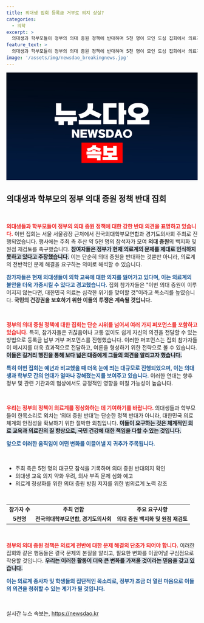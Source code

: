 ```yaml
---
title: 의대생 집회 등록금 거부로 의지 상실?
categories:
  - 의학
excerpt: >
  의대생과 학부모들이 정부의 의대 증원 정책에 반대하며 5천 명이 모인 도심 집회에서 의료계의 위기를 경고했습니다. 국민 건강권을 위해 싸우겠다는 이들의 외침, 그 뒷이야기는? 클릭해서 확인하세요!
feature_text: >
  의대생과 학부모들이 정부의 의대 증원 정책에 반대하며 5천 명이 모인 도심 집회에서 의료계의 위기를 경고했습니다. 국민 건강권을 위해 싸우겠다는 이들의 외침, 그 뒷이야기는? 클릭해서 확인하세요!
image: '/assets/img/newsdao_breakingnews.jpg'
---
```


<p><img src="/assets/img/newsdao_breakingnews.jpg" alt="koreaapp 속보" /></p>

<h2 data-ke-size="size26">의대생과 학부모의 정부 의대 증원 정책 반대 집회</h2>

<p data-ke-size="size16">&nbsp;</p> 

<p><b><span style="color: #ee2323;">의대생들과 학부모들이 정부의 의대 증원 정책에 대한 강한 반대 의견을 표명하고 있습니다.</span></b> 이번 집회는 서울 서울광장 근처에서 전국의대학부모연합과 경기도의사회 주최로 진행되었습니다. 행사에는 주최 측 추산 약 5천 명의 참석자가 모여 <b>의대 증원</b>의 백지화 및 원점 재검토를 촉구했습니다. <b><span style="background-color: #21538527;">참여자들은 정부가 현재 의료계의 문제를 제대로 인식하지 못하고 있다고 주장했습니다.</span></b> 이는 단순히 의대 증원을 반대하는 것뿐만 아니라, 의료계의 전반적인 문제 해결을 요구하는 의미로 해석할 수 있습니다.</p>

<p><b><span style="color: #1a5490;">참가자들은 현재 의대생들이 의학 교육에 대한 의지를 잃어가고 있다며, 이는 의료계의 불안을 더욱 가중시킬 수 있다고 경고했습니다.</span></b> 집회 참가자들은 "이번 의대 증원이 이루어지지 않는다면, 대한민국 의료는 심각한 위기를 맞이할 것"이라고 목소리를 높였습니다. <b>국민의 건강권을 보호하기 위한 이들의 투쟁은 계속될 것입니다.</b></p>

<p data-ke-size="size16">&nbsp;</p>

<p><b><span style="color: #ee2323;">정부의 의대 증원 정책에 대한 집회는 단순 시위를 넘어서 여러 가지 퍼포먼스를 포함하고 있습니다.</span></b> 특히, 참가자들은 귀찮음이나 고통 없이도 쉽게 자신의 의견을 전달할 수 있는 방법으로 등록금 납부 거부 퍼포먼스를 진행했습니다. 이러한 퍼포먼스는 집회 참가자들이 메시지를 더욱 효과적으로 전달하고, 여론을 형성하기 위한 전략으로 볼 수 있습니다. <b><span style="background-color: #21538527;">이들은 길거리 행진을 통해 보다 넓은 대중에게 그들의 의견을 알리고자 했습니다.</span></b></p>

<p><b><span style="color: #1a5490;">특히 이번 집회는 예년과 비교했을 때 더욱 눈에 띄는 대규모로 진행되었으며, 이는 의대생과 학부모 간의 연대가 얼마나 강해졌는지를 보여주고 있습니다.</span></b> 이러한 연대는 향후 정부 및 관련 기관과의 협상에서도 긍정적인 영향을 미칠 가능성이 높습니다.</p>

<p data-ke-size="size16">&nbsp;</p>

<p><b><span style="color: #ee2323;">우리는 정부의 정책이 의료계를 정상화하는 데 기여하기를 바랍니다. </span></b> 의대생들과 학부모들이 한목소리로 외치는 ‘의대 증원 반대’는 단순한 정책 반대가 아니라, 대한민국 의료 체계의 안정성을 확보하기 위한 절박한 외침입니다. <b><span style="background-color: #21538527;">이들이 요구하는 것은 체계적인 의료 교육과 의료진의 질 향상으로, 국민 건강에 대한 책임을 다할 수 있는 것입니다.</span></b> </p>

<p><b><span style="color: #1a5490;">앞으로 이러한 움직임이 어떤 변화를 이끌어낼 지 귀추가 주목됩니다.</span></b> </p>

<p data-ke-size="size16">&nbsp;</p>

<ul>
  <li>주최 측은 5천 명의 대규모 참석을 기록하며 의대 증원 반대의지 확인</li>
  <li>의대생 교육 의지 약화 우려, 의사 부족 문제 심화 예고</li>
  <li>의료계 정상화를 위한 의대 증원 방침 저지를 위한 범의료계 노력 강조</li>
</ul>

<p data-ke-size="size16">&nbsp;</p>

<table>
  <tr>
    <td style="text-align: center; height: 17px;"><b>참가자 수</b></td>
    <td style="text-align: center; height: 17px;"><b>주최 연합</b></td>
    <td style="text-align: center; height: 17px;"><b>주요 요구사항</b></td>
  </tr>
  <tr>
    <td style="text-align: center; height: 17px;"><b>5천명</b></td>
    <td style="text-align: center; height: 17px;"><b>전국의대학부모연합, 경기도의사회</b></td>
    <td style="text-align: center; height: 17px;"><b>의대 증원 백지화 및 원점 재검토</b></td>
  </tr>
</table>

<p data-ke-size="size16">&nbsp;</p>

<p><b><span style="color: #ee2323;">정부의 의대 증원 정책은 의료계 전반에 대한 문제 해결의 단초가 되어야 합니다.</span></b> 이러한 집회와 같은 행동들은 결국 문제의 본질을 알리고, 필요한 변화를 이끌어낼 구심점으로 작용할 것입니다. <b><span style="background-color: #21538527;">우리는 이러한 활동이 더욱 큰 변화를 가져올 것이라는 믿음을 갖고 있습니다.</span></b> </p>

<p><b><span style="color: #1a5490;">이는 의료계 종사자 및 학생들의 집단적인 목소리로, 정부가 조금 더 열린 마음으로 이들의 의견을 청취할 수 있는 계기가 될 것입니다.</span></b> </p>

<p data-ke-size="size16">&nbsp;</p>
실시간 뉴스 속보는, <a href="https://newsdao.kr" rel="dofollow">https://newsdao.kr</a>


